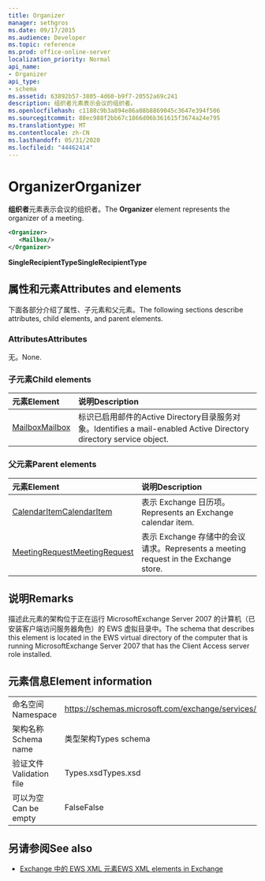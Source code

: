 ```yaml
---
title: Organizer
manager: sethgros
ms.date: 09/17/2015
ms.audience: Developer
ms.topic: reference
ms.prod: office-online-server
localization_priority: Normal
api_name:
- Organizer
api_type:
- schema
ms.assetid: 63892b57-3805-4d60-b9f7-20552a69c241
description: 组织者元素表示会议的组织者。
ms.openlocfilehash: c1188c9b3a894e86a08b8869045c3647e394f506
ms.sourcegitcommit: 88ec988f2bb67c1866d06b361615f3674a24e795
ms.translationtype: MT
ms.contentlocale: zh-CN
ms.lasthandoff: 05/31/2020
ms.locfileid: "44462414"
---
```

# <a name="organizer"></a><span data-ttu-id="e9d06-103">Organizer</span><span class="sxs-lookup"><span data-stu-id="e9d06-103">Organizer</span></span>

<span data-ttu-id="e9d06-104">**组织者**元素表示会议的组织者。</span><span class="sxs-lookup"><span data-stu-id="e9d06-104">The **Organizer** element represents the organizer of a meeting.</span></span> 
  
```xml
<Organizer>
   <Mailbox/>
</Organizer>
```

<span data-ttu-id="e9d06-105">**SingleRecipientType**</span><span class="sxs-lookup"><span data-stu-id="e9d06-105">**SingleRecipientType**</span></span>

## <a name="attributes-and-elements"></a><span data-ttu-id="e9d06-106">属性和元素</span><span class="sxs-lookup"><span data-stu-id="e9d06-106">Attributes and elements</span></span>

<span data-ttu-id="e9d06-107">下面各部分介绍了属性、子元素和父元素。</span><span class="sxs-lookup"><span data-stu-id="e9d06-107">The following sections describe attributes, child elements, and parent elements.</span></span>
  
### <a name="attributes"></a><span data-ttu-id="e9d06-108">Attributes</span><span class="sxs-lookup"><span data-stu-id="e9d06-108">Attributes</span></span>

<span data-ttu-id="e9d06-109">无。</span><span class="sxs-lookup"><span data-stu-id="e9d06-109">None.</span></span>
  
### <a name="child-elements"></a><span data-ttu-id="e9d06-110">子元素</span><span class="sxs-lookup"><span data-stu-id="e9d06-110">Child elements</span></span>

|<span data-ttu-id="e9d06-111">**元素**</span><span class="sxs-lookup"><span data-stu-id="e9d06-111">**Element**</span></span>|<span data-ttu-id="e9d06-112">**说明**</span><span class="sxs-lookup"><span data-stu-id="e9d06-112">**Description**</span></span>|
|:-----|:-----|
|[<span data-ttu-id="e9d06-113">Mailbox</span><span class="sxs-lookup"><span data-stu-id="e9d06-113">Mailbox</span></span>](mailbox.md) <br/> |<span data-ttu-id="e9d06-114">标识已启用邮件的Active Directory目录服务对象。</span><span class="sxs-lookup"><span data-stu-id="e9d06-114">Identifies a mail-enabled Active Directory directory service object.</span></span>  <br/> |
   
### <a name="parent-elements"></a><span data-ttu-id="e9d06-115">父元素</span><span class="sxs-lookup"><span data-stu-id="e9d06-115">Parent elements</span></span>

|<span data-ttu-id="e9d06-116">**元素**</span><span class="sxs-lookup"><span data-stu-id="e9d06-116">**Element**</span></span>|<span data-ttu-id="e9d06-117">**说明**</span><span class="sxs-lookup"><span data-stu-id="e9d06-117">**Description**</span></span>|
|:-----|:-----|
|[<span data-ttu-id="e9d06-118">CalendarItem</span><span class="sxs-lookup"><span data-stu-id="e9d06-118">CalendarItem</span></span>](calendaritem.md) <br/> |<span data-ttu-id="e9d06-119">表示 Exchange 日历项。</span><span class="sxs-lookup"><span data-stu-id="e9d06-119">Represents an Exchange calendar item.</span></span>  <br/> |
|[<span data-ttu-id="e9d06-120">MeetingRequest</span><span class="sxs-lookup"><span data-stu-id="e9d06-120">MeetingRequest</span></span>](meetingrequest.md) <br/> |<span data-ttu-id="e9d06-121">表示 Exchange 存储中的会议请求。</span><span class="sxs-lookup"><span data-stu-id="e9d06-121">Represents a meeting request in the Exchange store.</span></span>  <br/> |
   
## <a name="remarks"></a><span data-ttu-id="e9d06-122">说明</span><span class="sxs-lookup"><span data-stu-id="e9d06-122">Remarks</span></span>

<span data-ttu-id="e9d06-123">描述此元素的架构位于正在运行 MicrosoftExchange Server 2007 的计算机（已安装客户端访问服务器角色）的 EWS 虚拟目录中。</span><span class="sxs-lookup"><span data-stu-id="e9d06-123">The schema that describes this element is located in the EWS virtual directory of the computer that is running MicrosoftExchange Server 2007 that has the Client Access server role installed.</span></span>
  
## <a name="element-information"></a><span data-ttu-id="e9d06-124">元素信息</span><span class="sxs-lookup"><span data-stu-id="e9d06-124">Element information</span></span>

|||
|:-----|:-----|
|<span data-ttu-id="e9d06-125">命名空间</span><span class="sxs-lookup"><span data-stu-id="e9d06-125">Namespace</span></span>  <br/> |https://schemas.microsoft.com/exchange/services/2006/types  <br/> |
|<span data-ttu-id="e9d06-126">架构名称</span><span class="sxs-lookup"><span data-stu-id="e9d06-126">Schema name</span></span>  <br/> |<span data-ttu-id="e9d06-127">类型架构</span><span class="sxs-lookup"><span data-stu-id="e9d06-127">Types schema</span></span>  <br/> |
|<span data-ttu-id="e9d06-128">验证文件</span><span class="sxs-lookup"><span data-stu-id="e9d06-128">Validation file</span></span>  <br/> |<span data-ttu-id="e9d06-129">Types.xsd</span><span class="sxs-lookup"><span data-stu-id="e9d06-129">Types.xsd</span></span>  <br/> |
|<span data-ttu-id="e9d06-130">可以为空</span><span class="sxs-lookup"><span data-stu-id="e9d06-130">Can be empty</span></span>  <br/> |<span data-ttu-id="e9d06-131">False</span><span class="sxs-lookup"><span data-stu-id="e9d06-131">False</span></span>  <br/> |
   
## <a name="see-also"></a><span data-ttu-id="e9d06-132">另请参阅</span><span class="sxs-lookup"><span data-stu-id="e9d06-132">See also</span></span>

- [<span data-ttu-id="e9d06-133">Exchange 中的 EWS XML 元素</span><span class="sxs-lookup"><span data-stu-id="e9d06-133">EWS XML elements in Exchange</span></span>](ews-xml-elements-in-exchange.md)

